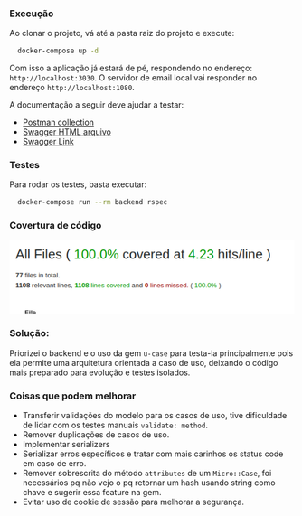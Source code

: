 ### Execução

Ao clonar o projeto, vá até a pasta raiz do projeto e execute:

```bash
  docker-compose up -d
```

Com isso a aplicação já estará de pé, respondendo no endereço: `http://localhost:3030`. O servidor de email local vai responder no endereço `http://localhost:1080`.

A documentação a seguir deve ajudar a testar:

- [Postman collection](backend/public/doc/postman_collection.json)
- [Swagger HTML arquivo](backend/public/doc/openapi.html)
- [Swagger Link](http://localhost:3030/api-doc)

### Testes

Para rodar os testes, basta executar:

```bash
  docker-compose run --rm backend rspec
```

### Covertura de código

![code-coverage](backend/public/coverage.png "Code Coverage")

### Solução:

Priorizei o backend e o uso da gem `u-case` para testa-la principalmente pois ela permite uma arquitetura orientada a caso de uso, deixando o código mais preparado para evolução e testes isolados.

### Coisas que podem melhorar

- Transferir validações do modelo para os casos de uso, tive dificuldade de lidar com os testes manuais `validate: method`.
- Remover duplicações de casos de uso.
- Implementar serializers
- Serializar erros específicos e tratar com mais carinhos os status code em caso de erro.
- Remover sobrescrita do método `attributes` de um `Micro::Case`, foi necessários pq não vejo o pq retornar um hash usando string como chave e sugerir essa feature na gem.
- Evitar uso de cookie de sessão para melhorar a segurança.
